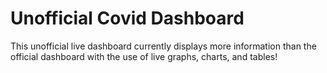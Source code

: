# Unofficial Covid Dashboard
This unofficial live dashboard currently displays more information than the official dashboard with the use of live graphs, charts, and tables!

